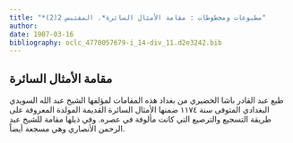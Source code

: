 ```yaml
---
title: "*مطبوعات ومخطوطات : مقامة الأمثال السائرة*. المقتبس 2(2)"
author: 
date: 1907-03-16
bibliography: oclc_4770057679-i_14-div_11.d2e3242.bib
---
```




##  مقامة الأمثال السائرة 


 طبع عبد القادر باشا الخضيري من بغداد هذه المقامات لمؤلفها الشيخ عبد الله السويدي البغدادي المتوفى سنة  ١١٧٤  ضمنها الأمثال السائرة القديمة المولدة المعروفة على طريقة التسجيع والترصيع التي كانت مألوفة في عصره. وفي ذيلها مقامة للشيخ عبد الرحمن الأنصاري وهي مسجعة أيضاً. 
